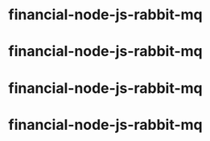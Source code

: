 # financial-node-js-rabbit-mq
# financial-node-js-rabbit-mq
# financial-node-js-rabbit-mq
# financial-node-js-rabbit-mq
